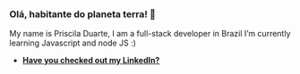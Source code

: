 ### Olá, habitante do planeta terra! 👋


My name is Priscila Duarte, I am a full-stack developer in Brazil
I’m currently learning Javascript and node JS :)


-   **[Have you checked out my LinkedIn?](https://www.linkedin.com/in/prisciladuarte1993/)**
